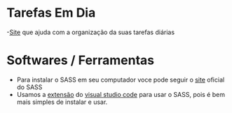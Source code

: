# Tarefas Em Dia
-[Site](tarefasemdia.netlify.com) que ajuda com a organização da suas tarefas diárias
# Softwares / Ferramentas
- Para instalar o SASS em seu computador voce pode seguir o [site](https://sass-lang.com/install/) oficial do  SASS
- Usamos a [extensão](https://marketplace.visualstudio.com/items?itemName=ritwickdey.live-sass) do [visual studio code](https://code.visualstudio.com/download) para usar o SASS, pois é bem mais simples de instalar e usar.

